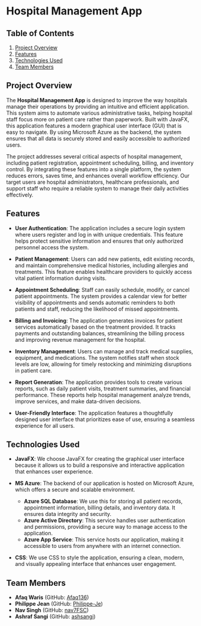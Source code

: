 # Hospital Management App

## Table of Contents
1. [Project Overview](#project-overview)
2. [Features](#features)
3. [Technologies Used](#technologies-used)
4. [Team Members](#team-members)

## Project Overview
The **Hospital Management App** is designed to improve the way hospitals manage their operations by providing an intuitive and efficient application. This system aims to automate various administrative tasks, helping hospital staff focus more on patient care rather than paperwork. Built with JavaFX, this application features a modern graphical user interface (GUI) that is easy to navigate. By using Microsoft Azure as the backend, the system ensures that all data is securely stored and easily accessible to authorized users.

The project addresses several critical aspects of hospital management, including patient registration, appointment scheduling, billing, and inventory control. By integrating these features into a single platform, the system reduces errors, saves time, and enhances overall workflow efficiency. Our target users are hospital administrators, healthcare professionals, and support staff who require a reliable system to manage their daily activities effectively.

## Features
- **User Authentication**: The application includes a secure login system where users register and log in with unique credentials. This feature helps protect sensitive information and ensures that only authorized personnel access the system.

- **Patient Management**: Users can add new patients, edit existing records, and maintain comprehensive medical histories, including allergies and treatments. This feature enables healthcare providers to quickly access vital patient information during visits.

- **Appointment Scheduling**: Staff can easily schedule, modify, or cancel patient appointments. The system provides a calendar view for better visibility of appointments and sends automatic reminders to both patients and staff, reducing the likelihood of missed appointments.

- **Billing and Invoicing**: The application generates invoices for patient services automatically based on the treatment provided. It tracks payments and outstanding balances, streamlining the billing process and improving revenue management for the hospital.

- **Inventory Management**: Users can manage and track medical supplies, equipment, and medications. The system notifies staff when stock levels are low, allowing for timely restocking and minimizing disruptions in patient care.

- **Report Generation**: The application provides tools to create various reports, such as daily patient visits, treatment summaries, and financial performance. These reports help hospital management analyze trends, improve services, and make data-driven decisions.

- **User-Friendly Interface**: The application features a thoughtfully designed user interface that prioritizes ease of use, ensuring a seamless experience for all users.

## Technologies Used
- **JavaFX**: We choose JavaFX for creating the graphical user interface because it allows us to build a responsive and interactive application that enhances user experience.

- **MS Azure**: The backend of our application is hosted on Microsoft Azure, which offers a secure and scalable environment.
    - **Azure SQL Database**: We use this for storing all patient records, appointment information, billing details, and inventory data. It ensures data integrity and security.
    - **Azure Active Directory**: This service handles user authentication and permissions, providing a secure way to manage access to the application.
    - **Azure App Service**: This service hosts our application, making it accessible to users from anywhere with an internet connection.

- **CSS**: We use CSS to style the application, ensuring a clean, modern, and visually appealing interface that enhances user engagement.

## Team Members

- **Afaq Waris** (GitHub: [Afaq136](https://github.com/Afaq136))
- **Philippe Jean** (GitHub: [Philippe-Je](https://github.com/Philippe-Je))
- **Nav Singh** (GitHub: [nav7FSC](https://github.com/nav7FSC))
- **Ashraf Sangi** (GitHub: [ashsangi](https://github.com/ashsangi))